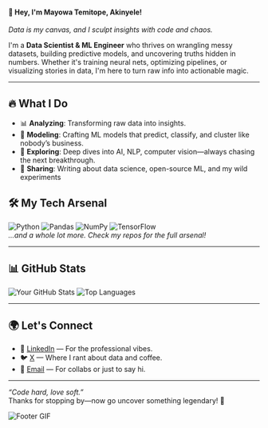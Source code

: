 #### 👾 Hey, I'm Mayowa Temitope, Akinyele!
*Data is my canvas, and I sculpt insights with code and chaos.*

I'm a **Data Scientist & ML Engineer** who thrives on wrangling messy datasets, building predictive models, and uncovering truths hidden in numbers. Whether it's training neural nets, optimizing pipelines, or visualizing stories in data, I'm here to turn raw info into actionable magic.

---

## 🔥 What I Do
- 📊 **Analyzing**: Transforming raw data into insights.
- 🤖 **Modeling**: Crafting ML models that predict, classify, and cluster like nobody’s business.
- 🌌 **Exploring**: Deep dives into AI, NLP, computer vision—always chasing the next breakthrough.
- 📝 **Sharing**: Writing about data science, open-source ML, and my wild experiments

## 🛠️ My Tech Arsenal
![Python](https://img.shields.io/badge/-Python-3776AB?style=flat&logo=python&logoColor=white)
![Pandas](https://img.shields.io/badge/-Pandas-150458?style=flat&logo=pandas&logoColor=white)
![NumPy](https://img.shields.io/badge/-NumPy-013243?style=flat&logo=numpy&logoColor=white)
![TensorFlow](https://img.shields.io/badge/-TensorFlow-FF6F00?style=flat&logo=tensorflow&logoColor=white)  
*...and a whole lot more. Check my repos for the full arsenal!*

---

## 📊 GitHub Stats
![Your GitHub Stats](https://github-readme-stats.vercel.app/api?username=RobaireTH&show_icons=true&theme=radical)
![Top Languages](https://github-readme-stats.vercel.app/api/top-langs/?username=RobaireTH&layout=compact&theme=radical)

---

## 🌍 Let's Connect
- 💼 [LinkedIn](https://linkedin.com/in/RobaireTH) — For the professional vibes.
- 🐦 [X](https://x.com/0xRobaire) — Where I rant about data and coffee.
- 📧 [Email](robaireth@gmail.com) — For collabs or just to say hi.

---

*“Code hard, love soft.”*  
Thanks for stopping by—now go uncover something legendary! 🚀

![Footer GIF](https://media.giphy.com/media/3o7aDcz7aJqQzO4mMo/giphy.gif)
